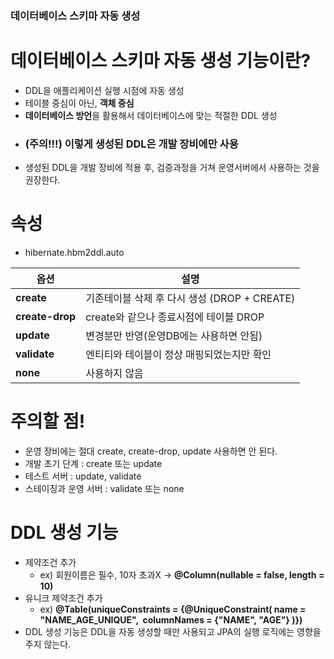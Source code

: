### 데이터베이스 스키마 자동 생성

# 데이터베이스 스키마 자동 생성 기능이란?
- DDL을 애플리케이션 실행 시점에 자동 생성
- 테이블 중심이 아닌, **객체 중심**
- **데이터베이스 방언**을 활용해서 데이터베이스에 맞는 적절한 DDL 생성
- ### (주의!!!) 이렇게 생성된 DDL은 개발 장비에만 사용
- 생성된 DDL을 개발 장비에 적용 후, 검증과정을 거쳐 운영서버에서 사용하는 것을 권장한다.

# 속성
- hibernate.hbm2ddl.auto

| **옵션** | **설명** |
| --- | --- |
| **create** | 기존테이블 삭제 후 다시 생성 (DROP + CREATE) |
| **create-drop** | create와 같으나 종료시점에 테이블 DROP |
| **update** | 변경분만 반영(운영DB에는 사용하면 안됨) |
| **validate** | 엔티티와 테이블이 정상 매핑되었는지만 확인 |
| **none** | 사용하지 않음 |
# 주의할 점!
- 운영 장비에는 절대 create, create-drop, update 사용하면 안 된다.
- 개발 초기 단계 : create 또는 update
- 테스트 서버 : update, validate
- 스테이징과 운영 서버 : validate 또는 none
# DDL 생성 기능
- 제약조건 추가
    - ex) 회원이름은 필수, 10자 초과X -> **@Column(nullable = false, length = 10)**
- 유니크 제약조건 추가
    - ex) **@Table(uniqueConstraints = {@UniqueConstraint( name = "NAME_AGE_UNIQUE",  columnNames = {"NAME", "AGE"} )})**
- DDL 생성 기능은 DDL을 자동 생성할 때만 사용되고 JPA의 실행 로직에는 영향을 주지 않는다.
